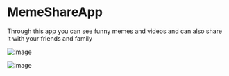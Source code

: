 # MemeShareApp
Through this app you can see funny memes and videos and can also share it with your friends and family



![image](https://user-images.githubusercontent.com/75119694/130670194-0e0d3250-2d5c-4da5-8df6-e8f4a9db60c6.png)

![image](https://user-images.githubusercontent.com/75119694/130670248-3abda83b-08a3-4c67-b48a-9984cdc4a9d4.png)

